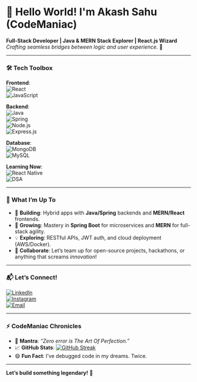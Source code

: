 # 👋 Hello World! I'm Akash Sahu (CodeManiac)  
**Full-Stack Developer | Java & MERN Stack Explorer | React.js Wizard**  
*Crafting seamless bridges between logic and user experience.* 🌉  

---  

### 🛠️ **Tech Toolbox**  
**Frontend**:  
![React](https://img.shields.io/badge/React-20232A?style=flat&logo=react&logoColor=61DAFB)  
![JavaScript](https://img.shields.io/badge/JavaScript-F7DF1E?style=flat&logo=javascript&logoColor=black)  

**Backend**:  
![Java](https://img.shields.io/badge/Java-ED8B00?style=flat&logo=openjdk&logoColor=white)  
![Spring](https://img.shields.io/badge/Spring-6DB33F?style=flat&logo=spring&logoColor=white)  
![Node.js](https://img.shields.io/badge/Node.js-339933?style=flat&logo=node.js&logoColor=white)  
![Express.js](https://img.shields.io/badge/Express.js-000000?style=flat&logo=express&logoColor=white)  

**Database**:  
![MongoDB](https://img.shields.io/badge/MongoDB-47A248?style=flat&logo=mongodb&logoColor=white)  
![MySQL](https://img.shields.io/badge/MySQL-4479A1?style=flat&logo=mysql&logoColor=white)  

**Learning Now**:  
![React Native](https://img.shields.io/badge/React_Native-20232A?style=flat&logo=react&logoColor=61DAFB)  
![DSA](https://img.shields.io/badge/DSA-Java-ED8B00?style=flat&logo=java&logoColor=white)  

---  

### 🚀 **What I’m Up To**  
- 🔭 **Building**: Hybrid apps with **Java/Spring** backends and **MERN/React** frontends.  
- 🌱 **Growing**: Mastery in **Spring Boot** for microservices and **MERN** for full-stack agility.  
- 💡 **Exploring**: RESTful APIs, JWT auth, and cloud deployment (AWS/Docker).  
- 🤝 **Collaborate**: Let’s team up for open-source projects, hackathons, or anything that screams *innovation*!  

---  

### 📬 **Let’s Connect!**  
[![LinkedIn](https://img.shields.io/badge/LinkedIn-Akash_Sahu-0077B5?style=flat&logo=linkedin)](https://www.linkedin.com/in/public-class-myprofile/)  
[![Instagram](https://img.shields.io/badge/Instagram-@betheaakashhh-E4405F?style=flat&logo=instagram)]((https://www.instagram.com/betheaakashhh?igsh=dGhkc3Z0aWh1NHJj))  
[![Email](https://img.shields.io/badge/Email-sahu.aakash1008%40gmail.com-D14836?style=flat&logo=gmail)](mailto:sahu.aakash1008@gmail.com)  

---  

### ⚡ **CodeManiac Chronicles**  
- 🎯 **Mantra**: *“Zero error is The Art Of Perfection.”*  
- 📈 **GitHub Stats**: [![GitHub Streak](https://streak-stats.demolab.com?user=betheaakashhh&theme=dark&hide_border=true)](https://git.io/streak-stats)  
- 😄 **Fun Fact**: I’ve debugged code in my dreams. Twice.  

---  

**Let’s build something legendary!** 🚀  
